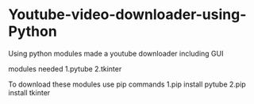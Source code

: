 # Youtube-video-downloader-using-Python

Using python modules made a youtube downloader including GUI 

modules needed
1.pytube
2.tkinter

To download these modules use pip commands
1.pip install pytube
2.pip install tkinter
